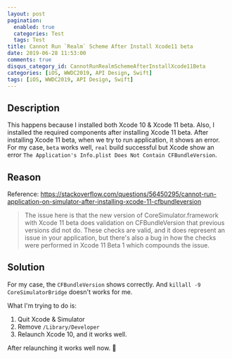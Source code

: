 ```yaml
---
layout: post
pagination:
  enabled: true
  categories: Test
  tags: Test
title: Cannot Run `Realm` Scheme After Install Xcode11 beta
date: 2019-06-28 11:53:00
comments: true
disqus_category_id: CannotRunRealmSchemeAfterInstallXcode11Beta
categories: [iOS, WWDC2019, API Design, Swift]
tags: [iOS, WWDC2019, API Design, Swift]
---
```


## Description
This happens because I installed both Xcode 10 & Xcode 11 beta. Also, I installed the required components after installing Xcode 11 beta.
After installing Xcode 11 beta, when we try to run application, it shows an error.
For my case, `beta` works well, `real` build successful but Xcode show an error `The Application's Info.plist Does Not Contain CFBundleVersion`.

## Reason
Reference: https://stackoverflow.com/questions/56450295/cannot-run-application-on-simulator-after-installing-xcode-11-cfbundleversion
> The issue here is that the new version of CoreSimulator.framework with Xcode 11 beta does validation on CFBundleVersion that previous versions did not do. These checks are valid, and it does represent an issue in your application, but there's also a bug in how the checks were performed in Xcode 11 Beta 1 which compounds the issue.

## Solution
For my case, the `CFBundleVersion` shows correctly.
And `killall -9 CoreSimulatorBridge` doesn't works for me.

What I'm trying to do is:
1. Quit Xcode & Simulator
2. Remove `/Library/Developer`
3. Relaunch Xcode 10, and it works well.

After relaunching it works well now. 🎉